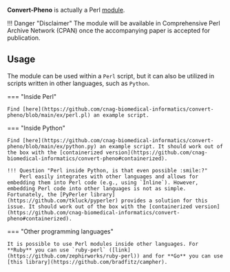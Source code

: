 **Convert-Pheno** is actually a Perl [module](https://metacpan.org/search?size=20&q=Convert%3A%3APheno). 

!!! Danger "Disclaimer"
    The module will be available in Comprehensive Perl Archive Network (CPAN) once the accompanying paper is accepted for publication.

## Usage

The module can be used within a `Perl` script, but it can also be utilized in scripts written in other languages, such as `Python`. 

=== "Inside Perl"

    Find [here](https://github.com/cnag-biomedical-informatics/convert-pheno/blob/main/ex/perl.pl) an example script.

=== "Inside Python"

    Find [here](https://github.com/cnag-biomedical-informatics/convert-pheno/blob/main/ex/python.py) an example script. It should work out of the box with the [containerized version](https://github.com/cnag-biomedical-informatics/convert-pheno#containerized).

    !!! Question "Perl inside Python, is that even possible :smile:?"
        Perl easily integrates with other languages and allows for embedding them into Perl code (e.g., using `Inline`). However, embedding Perl code into other languages is not as simple. Fortunately, the [PyPerler library](https://github.com/tkluck/pyperler) provides a solution for this issue. It should work out of the box with the [containerized version](https://github.com/cnag-biomedical-informatics/convert-pheno#containerized).

=== "Other programming languages"

    It is possible to use Perl modules inside other languages. For **Ruby** you can use `ruby-perl` ([link](https://github.com/zephirworks/ruby-perl)) and for **Go** you can use [this library](https://github.com/bradfitz/campher).
